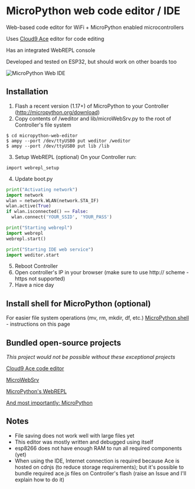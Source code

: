 MicroPython web code editor / IDE
=================================

Web-based code editor for WiFi + MicroPython enabled microcontrollers

Uses [Cloud9 Ace](https://ace.c9.io/) editor for code editing 

Has an integrated WebREPL console

Developed and tested on ESP32, but should work on other boards too


![MicroPython Web IDE](media/interface.png)

Installation
------------

1. Flash a recent version (1.17+) of MicroPython to your Controller (http://micropython.org/download)
2. Copy contents of /weditor and lib/microWebSrv.py to the root of Controller's file system

```
$ cd micropython-web-editor
$ ampy --port /dev/ttyUSB0 put weditor /weditor
$ ampy --port /dev/ttyUSB0 put lib /lib
```

3. Setup WebREPL (optional)
On your Controller run:
```
import webrepl_setup
```

4. Update boot.py

```python
print("Activating network")
import network
wlan = network.WLAN(network.STA_IF)
wlan.active(True)
if wlan.isconnected() == False:
  wlan.connect('YOUR_SSID', 'YOUR_PASS')

print("Starting webrepl")
import webrepl
webrepl.start()

print("Starting IDE web service")
import weditor.start
```

5. Reboot Controller
6. Open controller's IP in your browser (make sure to use http:// scheme - https not supported)
7. Have a nice day

Install shell for MicroPython (optional)
----------------------------------------
For easier file system operations (mv, rm, mkdir, df, etc.)
[MicroPython shell](https://github.com/vsolina/mipyshell) - instructions on this page


Bundled open-source projects
----------------------------

*This project would not be possible without these exceptional projects*

[Cloud9 Ace code editor](https://github.com/ajaxorg/ace)

[MicroWebSrv](https://github.com/jczic/MicroWebSrv/)

[MicroPython's WebREPL](https://github.com/micropython/webrepl)

[And most importantly: MicroPython](https://github.com/micropython)


Notes
-----

* File saving does not work well with large files yet
* This editor was mostly written and debugged using itself
* esp8266 does not have enough RAM to run all required components (yet)
* When using the IDE, Internet connection is required because Ace is hosted on cdnjs (to reduce storage requirements); but it's possible to bundle required ace.js files on Controller's flash (raise an Issue and I'll explain how to do it)
